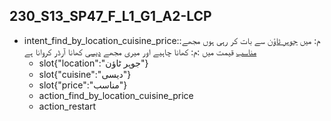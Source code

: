 ## 230_S13_SP47_F_L1_G1_A2-LCP
* intent_find_by_location_cuisine_price::م: میں [جوہر ٹاؤن](location) سے بات کر رہی ہوں مجھے [مناسب](price) قیمت میں :م: کھانا چاہیے اور میری مجھے [دیسی](cuisine) کھانا آرڈر کروانا ہے
	- slot{"location":"جوہر ٹاؤن"}
	- slot{"cuisine":"دیسی"}
	- slot{"price":"مناسب"}
	- action_find_by_location_cuisine_price
	- action_restart